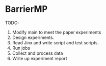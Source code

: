 # BarrierMP
TODO:
1. Modify main to meet the paper experiments
2. Design experiments.
3. Read Jinx and write script and test scripts.
4. Run jobs
5. Collect and process data
6. Write up experiment report
